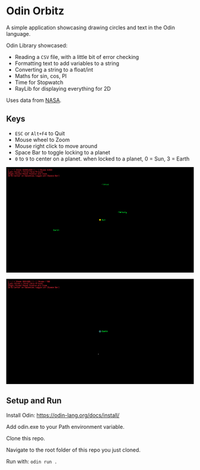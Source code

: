 # Odin Orbitz

A simple application showcasing drawing circles and text in the Odin language.

Odin Library showcased:

* Reading a `CSV` file, with a little bit of error checking
* Formatting text to add variables to a string
* Converting a string to a float/int
* Maths for sin, cos, PI
* Time for Stopwatch
* RayLib for displaying everything for 2D

Uses data from [NASA](https://nssdc.gsfc.nasa.gov/planetary/factsheet/).

## Keys

* `ESC` or `Alt+F4` to Quit
* Mouse wheel to Zoom
* Mouse right click to move around
* Space Bar to toggle locking to a planet
* `0` to `9` to center on a planet. when locked to a planet, 0 = Sun, 3 = Earth

![Orbitz!](/images/Orbitz.PNG)

![Earth!](/images/Earth.PNG)

## Setup and Run

Install Odin: <https://odin-lang.org/docs/install/>

Add odin.exe to your Path environment variable.

Clone this repo.

Navigate to the root folder of this repo you just cloned.

Run with: `odin run .`
